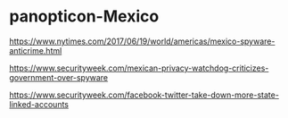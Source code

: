 # panopticon-Mexico

https://www.nytimes.com/2017/06/19/world/americas/mexico-spyware-anticrime.html

https://www.securityweek.com/mexican-privacy-watchdog-criticizes-government-over-spyware

https://www.securityweek.com/facebook-twitter-take-down-more-state-linked-accounts
